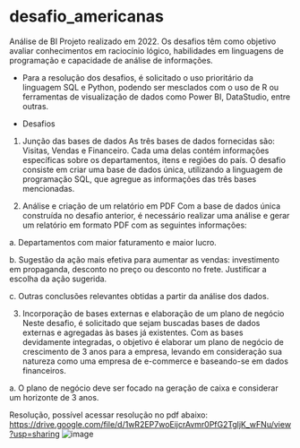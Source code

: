 # desafio_americanas
Análise de BI
Projeto realizado em 2022. Os desafios têm como objetivo avaliar conhecimentos em raciocínio lógico, habilidades em linguagens de programação e capacidade de análise de informações.

- Para a resolução dos desafios, é solicitado o uso prioritário da linguagem SQL e Python, podendo ser mesclados com o uso de R ou ferramentas de visualização de dados como Power BI, DataStudio, entre outras.

 - Desafios
1. Junção das bases de dados
As três bases de dados fornecidas são: Visitas, Vendas e Financeiro. Cada uma delas contém informações específicas sobre os departamentos, itens e regiões do país. O desafio consiste em criar uma base de dados única, utilizando a linguagem de programação SQL, que agregue as informações das três bases mencionadas.

2. Análise e criação de um relatório em PDF
Com a base de dados única construída no desafio anterior, é necessário realizar uma análise e gerar um relatório em formato PDF com as seguintes informações:

a. Departamentos com maior faturamento e maior lucro.

b. Sugestão da ação mais efetiva para aumentar as vendas: investimento em propaganda, desconto no preço ou desconto no frete. Justificar a escolha da ação sugerida.

c. Outras conclusões relevantes obtidas a partir da análise dos dados.

3. Incorporação de bases externas e elaboração de um plano de negócio
Neste desafio, é solicitado que sejam buscadas bases de dados externas e agregadas às bases já existentes. Com as bases devidamente integradas, o objetivo é elaborar um plano de negócio de crescimento de 3 anos para a empresa, levando em consideração sua natureza como uma empresa de e-commerce e baseando-se em dados financeiros.

a. O plano de negócio deve ser focado na geração de caixa e considerar um horizonte de 3 anos.


Resolução, possível acessar resolução no pdf abaixo:
https://drive.google.com/file/d/1wR2EP7woEijcrAvmr0PfG2TgljK_wFNu/view?usp=sharing
![image](https://github.com/thaisgulias/desafio_americanas/assets/122481212/2485eed7-067c-4a8e-b6df-d0e6c8d50c7a)


